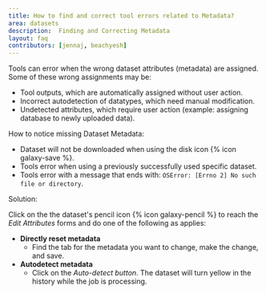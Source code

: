 ```yaml
---
title: How to find and correct tool errors related to Metadata?
area: datasets   
description:  Finding and Correcting Metadata
layout: faq    
contributors: [jennaj, beachyesh]
---
```


Tools can error when the wrong dataset attributes (metadata) are assigned. Some of these wrong assignments may be: 
 - Tool outputs, which are automatically assigned without user action.
 - Incorrect autodetection of datatypes, which need manual modification.
 - Undetected attributes, which require user action (example: assigning database to newly uploaded data).

How to notice missing Dataset Metadata:
- Dataset will not be downloaded when using the disk icon {% icon galaxy-save %}. 
- Tools error when using a previously successfully used specific dataset.
- Tools error with a message that ends with: ``OSError: [Errno 2] No such file or directory``.

Solution:  

Click on the the dataset's pencil icon {% icon galaxy-pencil %} to reach the _Edit Attributes_ forms and do one of the following as applies:
- **Directly reset metadata** 
  - Find the tab for the metadata you want to change, make the change, and save.
- **Autodetect metadata**
  - Click on the _Auto-detect button_. The dataset will turn yellow in the history while the job is processing.




